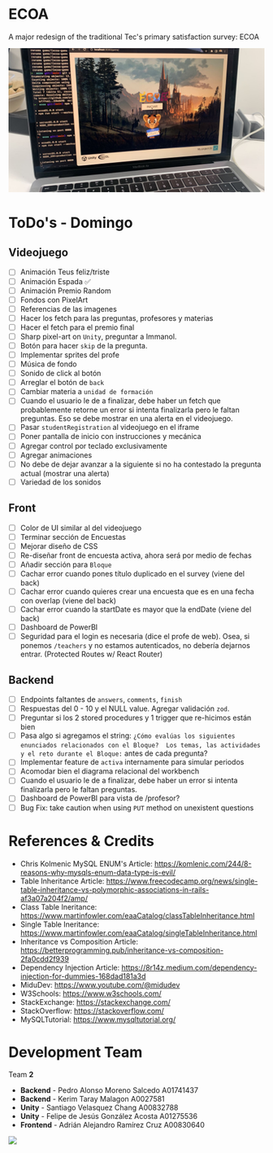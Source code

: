# ECOA

A major redesign of the traditional Tec's primary satisfaction survey: ECOA

![](demo.jpeg)

# ToDo's - Domingo

## Videojuego

- [ ] Animación Teus feliz/triste
- [ ] Animación Espada ✅
- [ ] Animación Premio Random
- [ ] Fondos con PixelArt
- [ ] Referencias de las imagenes
- [ ] Hacer los fetch para las preguntas, profesores y materias
- [ ] Hacer el fetch para el premio final
- [ ] Sharp pixel-art on `Unity`, preguntar a Immanol.
- [ ] Botón para hacer `skip` de la pregunta.
- [ ] Implementar sprites del profe
- [ ] Música de fondo
- [ ] Sonido de click al botón
- [ ] Arreglar el botón de `back`
- [ ] Cambiar materia a `unidad de formación`
- [ ] Cuando el usuario le de a finalizar, debe haber un fetch que probablemente retorne un error si intenta finalizarla pero le faltan preguntas. Eso se debe mostrar en una alerta en el videojuego.
- [ ] Pasar `studentRegistration` al videojuego en el iframe
- [ ] Poner pantalla de inicio con instrucciones y mecánica
- [ ] Agregar control por teclado exclusivamente
- [ ] Agregar animaciones
- [ ] No debe de dejar avanzar a la siguiente si no ha contestado la pregunta actual (mostrar una alerta)
- [ ] Variedad de los sonidos

## Front

- [ ] Color de UI similar al del videojuego
- [ ] Terminar sección de Encuestas
- [ ] Mejorar diseño de CSS
- [ ] Re-diseñar front de encuesta activa, ahora será por medio de fechas
- [ ] Añadir sección para `Bloque`
- [ ] Cachar error cuando pones título duplicado en el survey (viene del back)
- [ ] Cachar error cuando quieres crear una encuesta que es en una fecha con overlap (viene del back)
- [ ] Cachar error cuando la startDate es mayor que la endDate (viene del back)
- [ ] Dashboard de PowerBI
- [ ] Seguridad para el login es necesaria (dice el profe de web). Osea, si ponemos `/teachers` y no estamos autenticados, no debería dejarnos entrar. (Protected Routes w/ React Router)

## Backend

- [ ] Endpoints faltantes de `answers`, `comments`, `finish`
- [ ] Respuestas del 0 - 10 y el NULL value. Agregar validación `zod`.
- [ ] Preguntar si los 2 stored procedures y 1 trigger que re-hicimos están bien
- [ ] Pasa algo si agregamos el string: `¿Cómo evalúas los siguientes enunciados relacionados con el Bloque?  Los temas, las actividades y el reto durante el Bloque:` antes de cada pregunta?
- [ ] Implementar feature de `activa` internamente para simular periodos
- [ ] Acomodar bien el diagrama relacional del workbench
- [ ] Cuando el usuario le de a finalizar, debe haber un error si intenta finalizarla pero le faltan preguntas.
- [ ] Dashboard de PowerBI para vista de /profesor?
- [ ] Bug Fix: take caution when using `PUT` method on unexistent questions

# References & Credits

- Chris Kolmenic MySQL ENUM's Article: https://komlenic.com/244/8-reasons-why-mysqls-enum-data-type-is-evil/
- Table Inheritance Article: https://www.freecodecamp.org/news/single-table-inheritance-vs-polymorphic-associations-in-rails-af3a07a204f2/amp/
- Class Table Ineritance: https://www.martinfowler.com/eaaCatalog/classTableInheritance.html
- Single Table Ineritance: https://www.martinfowler.com/eaaCatalog/singleTableInheritance.html
- Inheritance vs Composition Article: https://betterprogramming.pub/inheritance-vs-composition-2fa0cdd2f939
- Dependency Injection Article: https://8r14z.medium.com/dependency-injection-for-dummies-168dad181a3d
- MiduDev: https://www.youtube.com/@midudev
- W3Schools: https://www.w3schools.com/
- StackExchange: https://stackexchange.com/
- StackOverflow: https://stackoverflow.com/
- MySQLTutorial: https://www.mysqltutorial.org/

# Development Team

Team **2**

- **Backend** - Pedro Alonso Moreno Salcedo A01741437
- **Backend** - Kerim Taray Malagon A0027581
- **Unity** - Santiago Velasquez Chang A00832788
- **Unity** - Felipe de Jesús González Acosta A01275536
- **Frontend** - Adrián Alejandro Ramírez Cruz A00830640

![](https://contrib.rocks/image?repo=pedroalonsoms/ecoa)
